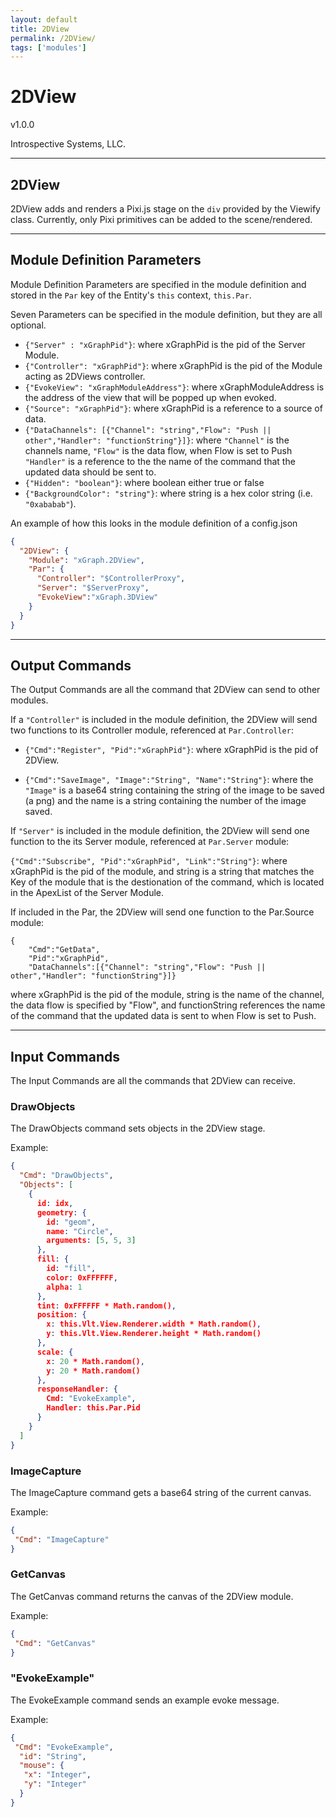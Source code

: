 ```yaml
---
layout: default
title: 2DView
permalink: /2DView/
tags: ['modules']
---
```


# 2DView

v1.0.0

Introspective Systems, LLC.


---
## 2DView

2DView adds and renders a Pixi.js stage on the `div` provided by the
Viewify class. Currently, only Pixi primitives can be added to the
scene/rendered.

---

## Module Definition Parameters

Module Definition Parameters are specified in the module definition and
stored in the `Par` key of the Entity's `this` context, `this.Par`.

Seven Parameters can be specified in the module definition, but they are all optional.

- `{"Server" : "xGraphPid"}`: where xGraphPid is the pid of the Server Module.
- `{"Controller": "xGraphPid"}`: where xGraphPid is the pid of the Module
                                    acting as 2DViews controller.
- `{"EvokeView": "xGraphModuleAddress"}`: where xGraphModuleAddress is
                                            the address of the view that
                                            will be popped up when evoked.
- `{"Source": "xGraphPid"}`: where xGraphPid is a reference to a source
                                of data.
- `{"DataChannels": [{"Channel": "string","Flow": "Push || other","Handler": "functionString"}]}`:
                            where `"Channel"` is the channels name, `"Flow"`
                            is the data flow, when Flow is set to Push `"Handler"` is a reference
                            to the the name of the command that the updated
                            data should be sent to.
- `{"Hidden": "boolean"}`: where boolean either true or false
- `{"BackgroundColor": "string"}`: where string is a hex color string (i.e. `"0xababab"`).

An example of how this looks in the module definition of a config.json
``` json
{
  "2DView": {
    "Module": "xGraph.2DView",
    "Par": {
      "Controller": "$ControllerProxy",
      "Server": "$ServerProxy",
      "EvokeView":"xGraph.3DView"
    }
  }
}
```

---

## Output Commands

The Output Commands are all the command that 2DView can send to
other modules.

If a `"Controller"` is included in the module definition, the 2DView will
send two functions to its Controller module, referenced at `Par.Controller`:

- `{"Cmd":"Register", "Pid":"xGraphPid"}`: where xGraphPid is the pid of 2DView.

- `{"Cmd":"SaveImage", "Image":"String", "Name":"String"}`: where the
            `"Image"` is a base64 string containing the string of the image
            to be saved (a png) and the name is a string containing the
            number of the image saved.

If `"Server"` is included in the module definition, the 2DView will send
one function to the its Server module, referenced at `Par.Server` module:

`{"Cmd":"Subscribe", "Pid":"xGraphPid", "Link":"String"}`: where xGraphPid
        is the pid of the module, and string is a string that matches the
        Key of the module that is the destionation of the command, which is
        located in the ApexList of the Server Module.

If included in the Par, the 2DView will send one function to the Par.Source module:

```
{
    "Cmd":"GetData", 
    "Pid":"xGraphPid", 
    "DataChannels":[{"Channel": "string","Flow": "Push || other","Handler": "functionString"}]}
```
    

where xGraphPid is the pid of the module, string is the name of
the channel, the data flow is specified by "Flow", and functionString
references the name of the command that the updated data is sent
to when Flow is set to Push.

---

## Input Commands
The Input Commands are all the commands that 2DView can receive.

### DrawObjects
The DrawObjects command sets objects in the 2DView stage.

Example:

```json
{
  "Cmd": "DrawObjects",
  "Objects": [
    {
      id: idx,
      geometry: {
        id: "geom",
        name: "Circle",
        arguments: [5, 5, 3]
      },
      fill: {
        id: "fill",
        color: 0xFFFFFF,
        alpha: 1
      },
      tint: 0xFFFFFF * Math.random(),
      position: {
        x: this.Vlt.View.Renderer.width * Math.random(),
        y: this.Vlt.View.Renderer.height * Math.random()
      },
      scale: {
        x: 20 * Math.random(),
        y: 20 * Math.random()
      },
      responseHandler: {
        Cmd: "EvokeExample",
        Handler: this.Par.Pid
      }
    }
  ]
}
```


### ImageCapture
The ImageCapture command gets a base64 string of the current canvas.

Example:

```json
{
 "Cmd": "ImageCapture"
}
```

### GetCanvas
The GetCanvas command returns the canvas of the 2DView module.

Example:

```json
{
 "Cmd": "GetCanvas"
}
```


### "EvokeExample"
The EvokeExample command sends an example evoke message.

Example:
```json
{
 "Cmd": "EvokeExample",
  "id": "String",
  "mouse": {
   "x": "Integer",
   "y": "Integer"
  }
}
```
